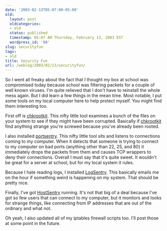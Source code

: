 ```yaml
---
date: '2003-02-13T05:07:00-05:00'
old:
  layout: post
  oldcategories:
  - old
  status: published
  timestamp: 05:07 AM Thursday, February 13, 2003 EST
  wordpress_id: '80'
slug: securityfun
tags:
- old
title: Security Fun
url: /weblog/2003/02/13/securityfun/
---
```


So I went all freaky about the fact that I thought my box at school was compromised today because school was filtering packets for a couple of well known viruses.  I'm quite relieved that I don't have to reinstall the whole mess again.  But I did learn a few things in the mean time.  Most notable, I put some tools on my local computer here to help protect myself.   You might find them interesting too.

First off is [chkrootkit](http://www.chkrootkit.org/).  This nifty little tool examines a bunch of the files on your system to see if they might have been corrupted.  Basically if [chkrootkit](http://www.chkrootkit.org/) find anything strange you're screwed because you've already been rooted.

I also installed [portsentry](http://www.psionic.com/products/portsentry.html).  This nifty little tool sits and listens to connections coming to my computer.  When it detects that someone is trying to connect to my computer on bad ports (anything other than 22, 25, and 80) it immediately drops the packets from them and causes TCP wrappers to deny their connections.  Overall I must say that it's quite sweet.  It wouldn't be great for a server at school, but for my local system it rules.

Because I hate reading logs, I installed [LogSentry](http://www.psionic.com/products/logsentry.html).  This basically emails me on the hour if something weird is happening on my system.  That should be pretty nice.

Finally, I've got [HostSentry](http://www.psionic.com/products/hostsentry.html) running.  It's not that big of a deal because I've got so few users that can connect to my computer, but it monitors and looks for strange things, like connecting from IP addresses that are out of the ordinary and what not.

Oh yeah, I also updated all of my iptables firewall scripts too.  I'll post those at some point in the future.
